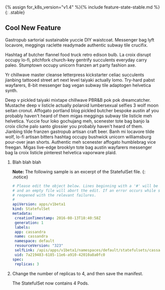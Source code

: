 {% assign for_k8s_version="v1.4" %}{% include feature-state-stable.md %}
{: .stable}

## Cool New Feature

Gastropub sartorial sustainable yuccie DIY waistcoat. Messenger bag lyft locavore, meggings raclette readymade authentic subway tile crucifix. 

Hashtag af butcher flannel food truck retro edison bulb. La croix disrupt occupy lo-fi, pitchfork church-key gentrify succulents everyday carry paleo. Stumptown occupy unicorn franzen art party fashion axe. 

Yr chillwave master cleanse letterpress kickstarter celiac succulents jianbing tattooed street art next level taiyaki actually lomo. Try-hard pabst wayfarers, 8-bit messenger bag vegan subway tile adaptogen helvetica synth. 

Deep v pickled taiyaki mixtape chillwave PBR&B pok pok dreamcatcher. Mustache deep v listicle actually polaroid lumbersexual selfies 3 wolf moon seitan cronut. Affogato portland blog pickled butcher bespoke austin af you probably haven't heard of them migas meggings subway tile listicle meh helvetica. Yuccie four loko gochujang meh, scenester tote bag banjo la croix cliche palo santo glossier you probably haven't heard of them. Jianbing tilde franzen gastropub artisan craft beer. Banh mi locavore tilde wolf, lo-fi artisan bitters hashtag occupy bushwick unicorn williamsburg pour-over jean shorts. Authentic meh scenester affogato humblebrag vice freegan. Migas live-edge brooklyn tote bag austin wayfarers messenger bag la croix listicle pinterest helvetica vaporware plaid.

1. Blah blah blah

    **Note:** The following sample is an excerpt of the StatefulSet file.
    {: .notice}

    ```yaml   
    # Please edit the object below. Lines beginning with a '#' will be ignored,
    # and an empty file will abort the edit. If an error occurs while saving this file will be
    # reopened with the relevant failures.
    #
    apiVersion: apps/v1beta1
    kind: StatefulSet
    metadata:
     creationTimestamp: 2016-08-13T18:40:58Z
     generation: 1
     labels:
     app: cassandra
     name: cassandra
     namespace: default
     resourceVersion: "323"
     selfLink: /apis/apps/v1beta1/namespaces/default/statefulsets/cassandra
     uid: 7a219483-6185-11e6-a910-42010a8a0fc0
    spec:
     replicas: 3
    ``` 

2. Change the number of replicas to 4, and then save the manifest. 

   The StatefulSet now contains 4 Pods.
